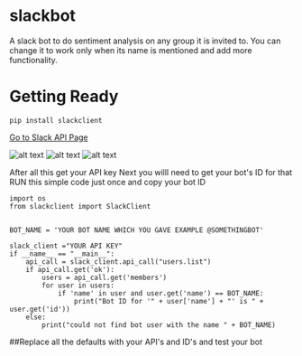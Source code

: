 # slackbot
A slack bot to do sentiment analysis on any group it is invited to. You can change it to work only when its name is mentioned and add more functionality.

# Getting Ready 
`pip install slackclient`

[Go to Slack API Page](https://api.slack.com/)

![alt text](https://www.fullstackpython.com/source/static/img/160604-simple-python-slack-bot/sign-in-slack.png)
![alt text](https://www.fullstackpython.com/source/static/img/160604-simple-python-slack-bot/custom-bot-users.png)
![alt text](https://www.fullstackpython.com/source/static/img/160604-simple-python-slack-bot/starterbot.jpg)

After all this get your API key 
Next you willl need to get your bot's ID 
for that RUN this simple code just once and copy your bot ID 

```
import os
from slackclient import SlackClient


BOT_NAME = 'YOUR BOT NAME WHICH YOU GAVE EXAMPLE @SOMETHINGBOT'

slack_client ="YOUR API KEY"
if __name__ == "__main__":
    api_call = slack_client.api_call("users.list")
    if api_call.get('ok'):
        users = api_call.get('members')
        for user in users:
            if 'name' in user and user.get('name') == BOT_NAME:
                print("Bot ID for '" + user['name'] + "' is " + user.get('id'))
    else:
        print("could not find bot user with the name " + BOT_NAME)
```
        
##Replace all the defaults with your API's and ID's and test your bot




